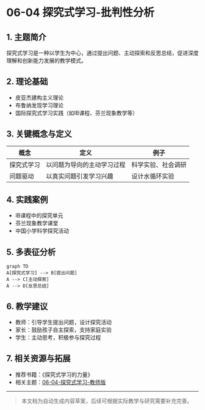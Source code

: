 # 06-04 探究式学习-批判性分析

## 1. 主题简介

探究式学习是一种以学生为中心，通过提出问题、主动探索和反思总结，促进深度理解和创新能力发展的教学模式。

## 2. 理论基础

- 皮亚杰建构主义理论
- 布鲁纳发现学习理论
- 国际探究式学习实践（如IB课程、芬兰现象教学等）

## 3. 关键概念与定义

| 概念 | 定义 | 例子 |
|------|------|------|
| 探究式学习 | 以问题为导向的主动学习过程 | 科学实验、社会调研 |
| 问题驱动 | 以真实问题引发学习兴趣 | 设计水循环实验 |

## 4. 实践案例

- IB课程中的探究单元
- 芬兰现象教学课堂
- 中国小学科学探究活动

## 5. 多表征分析

```mermaid
graph TD
A[探究式学习] --> B[提出问题]
A --> C[主动探索]
A --> D[反思总结]
```

## 6. 教学建议

- 教师：引导学生提出问题，设计探究活动
- 家长：鼓励孩子自主探索，支持家庭实验
- 学生：主动思考，积极参与探究过程

## 7. 相关资源与拓展

- 推荐书籍：《探究式学习的力量》
- 相关主题：[06-04-探究式学习-教师版](../教师版/06-04-探究式学习-教师版.md)

---

> 本文档为自动生成内容草案，后续可根据实际教学与研究需要补充完善。
